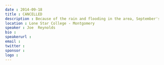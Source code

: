 ```yaml
---
date : 2014-09-18
title : CANCELLED
description : Because of the rain and flooding in the area, September's NHDNUG meeting has been cancelled.
location : Lone Star College - Montgomery
speaker : Joe  Reynolds
bio : 
speakerurl : 
email : 
twitter : 
sponsor : 
logo : 
---
```

